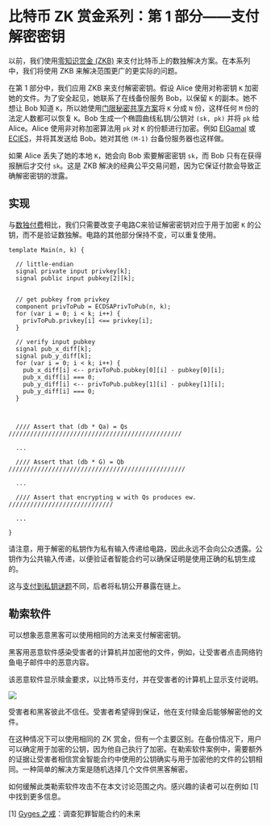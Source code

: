 # 比特币 ZK 赏金系列：第 1 部分——支付解密密钥

以前，我们使用[零知识赏金 (ZKB)](https://github.com/sCrypt-Inc/article/blob/c9fd0019ec05566afacd10f4ab2d7453ced7cd2c/Private%20Non-interactive%20Bounties%20for%20General%20Computation%20on%20Bitcoin/Private%20Non-interactive%20Bounties%20for%20General%20Computation%20on%20Bitcoin.md) 来支付比特币上的数独解决方案。在本系列中，我们将使用 ZKB 来解决范围更广的更实际的问题。


在第 1 部分中，我们应用 ZKB 来支付解密密钥。假设 Alice 使用对称密钥 `K` 加密她的文件。为了安全起见，她联系了在线备份服务 Bob，以保留 `K` 的副本。她不想让 Bob 知道 `K`，所以她使用[门限秘密共享方案](https://en.wikipedia.org/wiki/Shamir%27s_Secret_Sharing)将 `K` 分成 `N` 份，这样任何 `M` 份的法定人数都可以恢复 `K`。Bob 生成一个椭圆曲线私钥/公钥对 `(sk, pk)` 并将 `pk` 给 Alice。Alice 使用非对称加密算法用 `pk` 对 `K` 的份额进行加密。例如 [ElGamal](https://en.wikipedia.org/wiki/ElGamal) 或 [ECIES](https://en.wikipedia.org/wiki/ECIES)，并将其发送给 Bob。她对其他 `(M-1)` 台备份服务器也这样做。


如果 Alice 丢失了她的本地 `K`，她会向 Bob 索要解密密钥 `sk`，而 Bob 只有在获得报酬后才交付 `sk`。这是 ZKB 解决的经典公平交易问题，因为它保证付款会导致正确解密密钥的泄露。

## 实现

与[数独付费](https://github.com/sCrypt-Inc/article/blob/cfeda570dccf3ab720c6141c81e6e514924238d3/The%20first%20successful%20Zero-Knowledge%20Pay-to-Sudoku%20Bounty%20on%20Bitcoin/The%20first%20successful%20Zero-Knowledge%20Pay-to-Sudoku%20Bounty%20on%20Bitcoin.md)相比，我们只需要改变子电路C来验证解密密钥对应于用于加密 `K` 的公钥，而不是验证数独解。电路的其他部分保持不变，可以重复使用。

```
template Main(n, k) {

  // little-endian
  signal private input privkey[k];
  signal public input pubkey[2][k];


  // get pubkey from privkey
  component privToPub = ECDSAPrivToPub(n, k);
  for (var i = 0; i < k; i++) {
    privToPub.privkey[i] <== privkey[i];
  }

  // verify input pubkey
  signal pub_x_diff[k];
  signal pub_y_diff[k];
  for (var i = 0; i < k; i++) {
    pub_x_diff[i] <-- privToPub.pubkey[0][i] - pubkey[0][i];
    pub_x_diff[i] === 0;
    pub_y_diff[i] <-- privToPub.pubkey[1][i] - pubkey[1][i];
    pub_y_diff[i] === 0;
  }
  
  
  
  //// Assert that (db * Qa) = Qs ////////////////////////////////////////////////

  ...

  //// Assert that (db * G) = Qb /////////////////////////////////////////////////

  ...

  //// Assert that encrypting w with Qs produces ew. /////////////////////////////

  ...
  
}
```

请注意，用于解密的私钥作为私有输入传递给电路，因此永远不会向公众透露。公钥作为公共输入传递，以便验证者智能合约可以确保证明是使用正确的私钥生成的。


这与[支付到私钥谜题](https://github.com/sCrypt-Inc/article/blob/72a720030bb4cd14f97fd7682b41782b99e19bf6/Private%20Key%20Puzzles/Private%20Key%20Puzzles.md)不同，后者将私钥公开暴露在链上。


## 勒索软件

可以想象恶意黑客可以使用相同的方法来支付解密密钥。

黑客用恶意软件感染受害者的计算机并加密他的文件，例如，让受害者点击网络钓鱼电子邮件中的恶意内容。

该恶意软件显示赎金要求，以比特币支付，并在受害者的计算机上显示支付说明。

![](./1.webp)

受害者和黑客彼此不信任。受害者希望得到保证，他在支付赎金后能够解密他的文件。

在这种情况下可以使用相同的 ZK 赏金，但有一个主要区别。在备份情况下，用户可以确定用于加密的公钥，因为他自己执行了加密。在勒索软件案例中，需要额外的证据让受害者相信赏金智能合约中使用的公钥确实与用于加密他的文件的公钥相同。一种简单的解决方案是随机选择几个文件供黑客解密。

如何缓解此类勒索软件攻击不在本文讨论范围之内。感兴趣的读者可以在例如 [1] 中找到更多信息。

[1] [Gyges 之戒](https://dl.acm.org/doi/10.1145/2976749.2978362)：调查犯罪智能合约的未来
